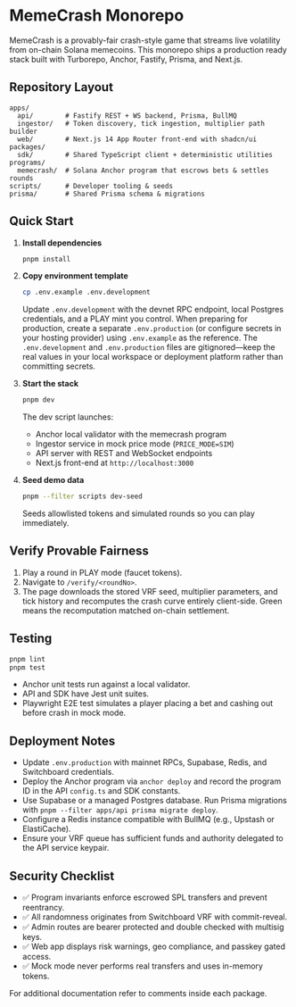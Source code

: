 # MemeCrash Monorepo

MemeCrash is a provably-fair crash-style game that streams live volatility from
on-chain Solana memecoins. This monorepo ships a production ready stack built
with Turborepo, Anchor, Fastify, Prisma, and Next.js.

## Repository Layout

```
apps/
  api/        # Fastify REST + WS backend, Prisma, BullMQ
  ingestor/   # Token discovery, tick ingestion, multiplier path builder
  web/        # Next.js 14 App Router front-end with shadcn/ui
packages/
  sdk/        # Shared TypeScript client + deterministic utilities
programs/
  memecrash/  # Solana Anchor program that escrows bets & settles rounds
scripts/      # Developer tooling & seeds
prisma/       # Shared Prisma schema & migrations
```

## Quick Start

1. **Install dependencies**

   ```bash
   pnpm install
   ```

2. **Copy environment template**

   ```bash
   cp .env.example .env.development
   ```

   Update `.env.development` with the devnet RPC endpoint, local Postgres
   credentials, and a PLAY mint you control. When preparing for production,
   create a separate `.env.production` (or configure secrets in your hosting
   provider) using `.env.example` as the reference. The `.env.development` and
   `.env.production` files are gitignored—keep the real values in your local
   workspace or deployment platform rather than committing secrets.

3. **Start the stack**

   ```bash
   pnpm dev
   ```

   The dev script launches:

   - Anchor local validator with the memecrash program
   - Ingestor service in mock price mode (`PRICE_MODE=SIM`)
   - API server with REST and WebSocket endpoints
   - Next.js front-end at `http://localhost:3000`

4. **Seed demo data**

   ```bash
   pnpm --filter scripts dev-seed
   ```

   Seeds allowlisted tokens and simulated rounds so you can play immediately.

## Verify Provable Fairness

1. Play a round in PLAY mode (faucet tokens).
2. Navigate to `/verify/<roundNo>`.
3. The page downloads the stored VRF seed, multiplier parameters, and tick
   history and recomputes the crash curve entirely client-side. Green means the
   recomputation matched on-chain settlement.

## Testing

```bash
pnpm lint
pnpm test
```

- Anchor unit tests run against a local validator.
- API and SDK have Jest unit suites.
- Playwright E2E test simulates a player placing a bet and cashing out before
  crash in mock mode.

## Deployment Notes

- Update `.env.production` with mainnet RPCs, Supabase, Redis, and Switchboard
  credentials.
- Deploy the Anchor program via `anchor deploy` and record the program ID in the
  API `config.ts` and SDK constants.
- Use Supabase or a managed Postgres database. Run Prisma migrations with
  `pnpm --filter apps/api prisma migrate deploy`.
- Configure a Redis instance compatible with BullMQ (e.g., Upstash or ElastiCache).
- Ensure your VRF queue has sufficient funds and authority delegated to the
  API service keypair.

## Security Checklist

- ✅ Program invariants enforce escrowed SPL transfers and prevent reentrancy.
- ✅ All randomness originates from Switchboard VRF with commit-reveal.
- ✅ Admin routes are bearer protected and double checked with multisig keys.
- ✅ Web app displays risk warnings, geo compliance, and passkey gated access.
- ✅ Mock mode never performs real transfers and uses in-memory tokens.

For additional documentation refer to comments inside each package.
